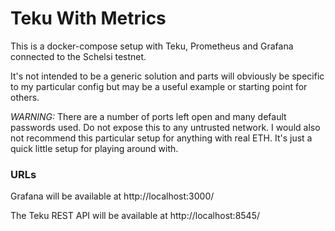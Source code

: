 # Teku With Metrics

This is a docker-compose setup with Teku, Prometheus and Grafana connected to the Schelsi testnet.

It's not intended to be a generic solution and parts will obviously be specific to my particular
config but may be a useful example or starting point for others.

*WARNING:* There are a number of ports left open and many default passwords used. Do not expose this
to any untrusted network. I would also not recommend this particular setup for anything with real 
ETH. It's just a quick little setup for playing around with.

### URLs

Grafana will be available at http://localhost:3000/

The Teku REST API will be available at http://localhost:8545/